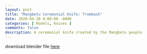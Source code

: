 ```yaml
---
layout: post
title: "Mangbetu Ceremonial Knife: Trombash"
date: 2020-04-30 8:00:00 -0000
categories: [ Models, Knives ]
comments: false
description: A ceremonial knife created by the Mangbetu people
---
```

download blender file [here](/models/Trombash.blend "download trombash")
